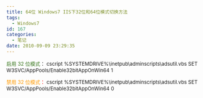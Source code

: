 ```yaml
---
title: 64位 Windows7 IIS下32位和64位模式切换方法
tags:
  - Windows7
id: 167
categories:
  - 笔记
date: 2010-09-09 23:29:35
---
```


<span style="font-size: small;">
</span><span style="color: #38761d; font-size: small;">启用 32 位模式</span><span style="font-size: small;">：
cscript %SYSTEMDRIVE%\inetpub\adminscripts\adsutil.vbs SET  W3SVC/AppPools/Enable32bitAppOnWin64 1

</span> <span style="color: #ff0000; font-size: small;"><span style="color: #ff9900;">禁用 32 位模式</span>：</span><span style="font-size: small;">
cscript %SYSTEMDRIVE%\inetpub\adminscripts\adsutil.vbs SET  W3SVC/AppPools/Enable32bitAppOnWin64 0 </span>